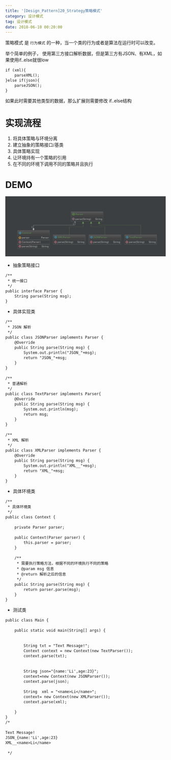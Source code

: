 ```yaml
---
title: '[Design_Pattern]20_Strategy策略模式'
category: 设计模式
tag: 设计模式
date: 2018-06-10 00:20:00
---
```


策略模式 是 `行为模式` 的一种，当一个类的行为或者是算法在运行时可以改变。

举个简单的例子， 使用第三方接口解析数据，但是第三方有JSON、有XML，如果使用if..else就很low
```
if (xml){
    parseXML();
}else if(json){
    parseJSON();
}
```
如果此时需要其他类型的数据，那么扩展则需要修改 if..else结构

# 实现流程

1. 将具体策略与环境分离
2. 建立抽象的策略接口/基类
3. 具体策略实现
4. 让环境持有一个策略的引用
5. 在不同的环境下调用不同的策略并且执行



# DEMO

![](/images/dp20_strategy_00.png)

- 抽象策略接口
```
/**
 * 统一接口
 */
public interface Parser {
    String parse(String msg);
}

```
- 具体实现类
```
/**
 * JSON 解析
 */
public class JSONParser implements Parser {
    @Override
    public String parse(String msg) {
        System.out.println("JSON_"+msg);
        return "JSON_"+msg;
    }
}

/**
 * 普通解析
 */
public class TextParser implements Parser{
    @Override
    public String parse(String msg) {
        System.out.println(msg);
        return msg;
    }
}

/**
 * XML 解析
 */
public class XMLParser implements Parser {
    @Override
    public String parse(String msg) {
        System.out.println("XML__"+msg);
        return "XML_"+msg;
    }
}
```
- 具体环境类
```
/**
 * 具体环境类
 */
public class Context {

    private Parser parser;

    public Context(Parser parser) {
        this.parser = parser;
    }

    /**
     * 需要执行策略方法，根据不同的环境执行不同的策略
     * @param msg 信息
     * @return 解析之后的信息
     */
    public String parse(String msg) {
        return parser.parse(msg);
    }
}

```


- 测试类
```
public class Main {

    public static void main(String[] args) {


        String txt = "Text Message!";
        Context context = new Context(new TextParser());
        context.parse(txt);


        String json="{name:'Li',age:23}";
        context=new Context(new JSONParser());
        context.parse(json);

        String  xml = "<name>Li</name>";
        context= new Context(new XMLParser());
        context.parse(xml);

    }
}
/*

Text Message!
JSON_{name:'Li',age:23}
XML__<name>Li</name>

 */
```

